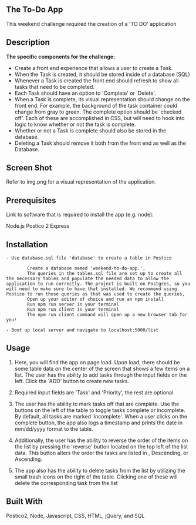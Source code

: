 ## The To-Do App

This weekend challenge required the creation of a 'TO DO' application

## Description

**The specific components for the challenge:**

- Create a front end experience that allows a user to create a Task.
- When the Task is created, it should be stored inside of a database (SQL)
- Whenever a Task is created the front end should refresh to show all tasks that need to be completed.
- Each Task should have an option to 'Complete' or 'Delete'.
- When a Task is complete, its visual representation should change on the front end. For example, the background of the task container could change from gray to green. The complete option should be 'checked off'. Each of these are accomplished in CSS, but will need to hook into logic to know whether or not the task is complete.
- Whether or not a Task is complete should also be stored in the database.
- Deleting a Task should remove it both from the front end as well as the Database.

## Screen Shot

Refer to img.png for a visual representation of the application.

## Prerequisites

Link to software that is required to install the app (e.g. node):

Node.js
Postico 2
Express

## Installation

    - Use database.sql file 'database' to create a table in Postico

            Create a database named 'weekend-to-do-app.',
            The queries in the tables.sql file are set up to create all the necessary tables and populate the needed data to allow the application to run correctly. The project is built on Postgres, so you will need to make sure to have that installed. We recommend using Postico to run those queries as that was used to create the queries,
            Open up your editor of choice and run an npm install
            Run npm run server in your terminal
            Run npm run client in your terminal
            The npm run client command will open up a new browser tab for you!

    - Boot up local server and navigate to localhost:5000/list

## Usage

1. Here, you will find the app on page load. Upon load, there should be some table data on the center of the screen that shows a few items on a list. The user has the ability to add tasks through the input fields on the left. Click the 'ADD' button to create new tasks.

2. Required input fields are 'Task' and 'Priority', the rest are optional.

3. The user has the ability to mark tasks off that are complete. Use the buttons on the left of the table to toggle tasks complete or incomplete. By default, all tasks are marked 'incomplete'. When a user clicks on the complete button, the app also logs a timestamp and prints the date in mm/dd/yyyy format to the table.

4. Additionally, the user has the ability to reverse the order of the items on the list by pressing the 'reverse' button located on the top left of the list data. This button alters the order the tasks are listed in , Descending, or Ascending.

5. The app also has the ability to delete tasks from the list by utilizing the small trash icons on the right of the table. Clicking one of these will delete the corresponding task from the list

## Built With

Postico2, Node, Javascript, CSS, HTML, jQuery, and SQL
